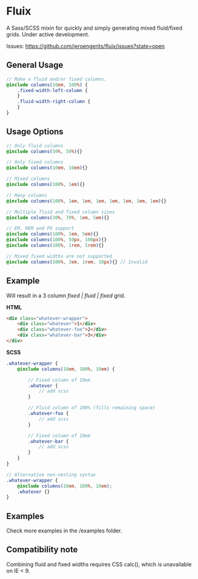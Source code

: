 # Fluix

A Sass/SCSS mixin for quickly and simply generating mixed fluid/fixed grids. Under active development.

Issues: https://github.com/jeroengerits/fluix/issues?state=open

## General Usage
```scss
// Make a fluid and/or fixed columns.
@include columns(10em, 100%) {
	.fixed-width-left-column {
	}
	.fluid-width-right-column {
	}
}
```

## Usage Options
```scss
// Only fluid columns
@include columns(50%, 50%){}

// Only fixed columns
@include columns(10em, 10em){}

// Mixed columns
@include columns(100%, 1em){}

// Many columns
@include columns(100%, 1em, 1em, 1em, 1em, 1em, 1em, 1em){}

// Multiple fluid and fixed column sizes
@include columns(30%, 70%, 1em, 5em){}

// EM, REM and PX support
@include columns(100%, 1em, 5em){}
@include columns(100%, 50px, 100px){}
@include columns(100%, 1rem, 5rem){}

// Mixed fixed widths are not supported
@include columns(100%, 3em, 1rem, 10px){} // Invalid

```

## Example

Will result in a 3 column _fixed | fluid | fixed_ grid.

**HTML**

```html
<div class="whatever-wrapper">
    <div class="whatever">1</div>
    <div class="whatever-foo">2</div>
    <div class="whatever-bar">3</div>
</div>
```

**SCSS**

```scss
.whatever-wrapper {
	@include columns(10em, 100%, 10em) {

		// Fixed column of 10em
		.whatever {
			// add scss
		}

		// Fluid column of 100% (fills remaining space)
		.whatever-foo {
			// add scss
		}

		// Fixed column of 10em
		.whatever-bar {
			// add scss
		}
	}
}

// Alternative non-nesting syntax
.whatever-wrapper {
	@include columns(10em, 100%, 10em);
	.whatever {}
}
```

## Examples

Check more examples in the /examples folder.

## Compatibility note
Combining fluid and fixed widths requires CSS calc(), which is unavailable on IE < 9.
